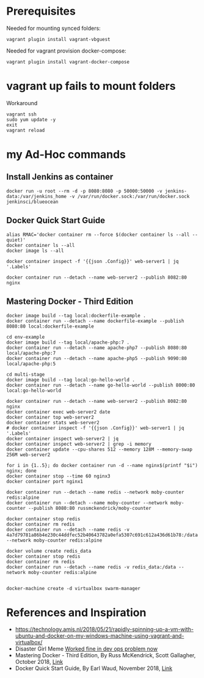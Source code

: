 # Prerequisites
Needed for mounting synced folders:

    vagrant plugin install vagrant-vbguest

Needed for vagrant provision docker-compose:

    vagrant plugin install vagrant-docker-compose

# vagrant up fails to mount folders
Workaround

    vagrant ssh
    sudo yum update -y
    exit
    vagrant reload

# my Ad-Hoc commands
## Install Jenkins as container
`docker run -u root --rm -d -p 8080:8080 -p 50000:50000 -v jenkins-data:/var/jenkins_home -v /var/run/docker.sock:/var/run/docker.sock jenkinsci/blueocean`

## Docker Quick Start Guide
~~~
alias RMAC='docker container rm --force $(docker container ls --all --quiet)'
docker container ls --all
docker image ls --all

docker container inspect -f '{{json .Config}}' web-server1 | jq '.Labels'

docker container run --detach --name web-server2 --publish 8082:80 nginx
~~~

## Mastering Docker - Third Edition
~~~
docker image build --tag local:dockerfile-example .
docker container run --detach --name dockerfile-example --publish 8080:80 local:dockerfile-example

cd env-example
docker image build --tag local/apache-php:7 .
docker container run --detach --name apache-php7 --publish 8080:80 local/apache-php:7
docker container run --detach --name apache-php5 --publish 9090:80 local/apache-php:5

cd multi-stage
docker image build --tag local:go-hello-world .
docker container run --detach --name go-hello-world --publish 8000:80 local:go-hello-world

docker container run --detach --name web-server2 --publish 8082:80 nginx
docker container exec web-server2 date
docker container top web-server2
docker container stats web-server2
# docker container inspect -f '{{json .Config}}' web-server1 | jq '.Labels'
docker container inspect web-server2 | jq
docker container inspect web-server2 | grep -i memory
docker container update --cpu-shares 512 --memory 128M --memory-swap 256M web-server2

for i in {1..5}; do docker container run -d --name nginx$(printf "$i") nginx; done
docker container stop --time 60 nginx3
docker container port nginx1

docker container run --detach --name redis --network moby-counter redis:alpine
docker container run --detach --name moby-counter --network moby-counter --publish 8080:80 russmckendrick/moby-counter

docker container stop redis
docker container rm redis
docker container run --detach --name redis -v 4a7d79781a86b4e230c44ddfec52b40643782a0efa5307c691c612a436d61b78:/data --network moby-counter redis:alpine

docker volume create redis_data
docker container stop redis
docker container rm redis
docker container run --detach --name redis -v redis_data:/data --network moby-counter redis:alpine


docker-machine create -d virtualbox swarm-manager
~~~

# References and Inspiration
* https://technology.amis.nl/2018/05/21/rapidly-spinning-up-a-vm-with-ubuntu-and-docker-on-my-windows-machine-using-vagrant-and-virtualbox/
* Disaster Girl Meme [Worked fine in dev ops problem now](http://www.developermemes.com/2013/12/13/worked-fine-dev-ops-problem-now/)
* Mastering Docker - Third Edition, By Russ McKendrick, Scott Gallagher, October 2018, [Link](https://www.packtpub.com/virtualization-and-cloud/mastering-docker-third-edition)
* Docker Quick Start Guide, By Earl Waud, November 2018, [Link](https://www.packtpub.com/networking-and-servers/docker-quick-start-guide)
